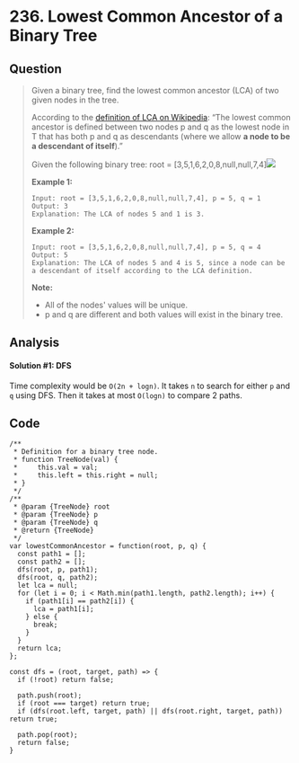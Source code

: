 # 236. Lowest Common Ancestor of a Binary Tree

## Question

> Given a binary tree, find the lowest common ancestor \(LCA\) of two given nodes in the tree.
>
> According to the [definition of LCA on Wikipedia](https://en.wikipedia.org/wiki/Lowest_common_ancestor): “The lowest common ancestor is defined between two nodes p and q as the lowest node in T that has both p and q as descendants \(where we allow **a node to be a descendant of itself**\).”
>
> Given the following binary tree:  root = \[3,5,1,6,2,0,8,null,null,7,4\]![](https://assets.leetcode.com/uploads/2018/12/14/binarytree.png)
>
> **Example 1:**
>
> ```text
> Input: root = [3,5,1,6,2,0,8,null,null,7,4], p = 5, q = 1
> Output: 3
> Explanation: The LCA of nodes 5 and 1 is 3.
> ```
>
> **Example 2:**
>
> ```text
> Input: root = [3,5,1,6,2,0,8,null,null,7,4], p = 5, q = 4
> Output: 5
> Explanation: The LCA of nodes 5 and 4 is 5, since a node can be a descendant of itself according to the LCA definition.
> ```
>
> **Note:**
>
> * All of the nodes' values will be unique.
> * p and q are different and both values will exist in the binary tree.

## Analysis

#### Solution \#1: DFS

Time complexity would be `O(2n + logn)`. It takes `n` to search for either `p` and `q` using DFS. Then it takes at most `O(logn)` to compare 2 paths.

## Code

```text
/**
 * Definition for a binary tree node.
 * function TreeNode(val) {
 *     this.val = val;
 *     this.left = this.right = null;
 * }
 */
/**
 * @param {TreeNode} root
 * @param {TreeNode} p
 * @param {TreeNode} q
 * @return {TreeNode}
 */
var lowestCommonAncestor = function(root, p, q) {
  const path1 = [];
  const path2 = [];
  dfs(root, p, path1);
  dfs(root, q, path2);
  let lca = null;
  for (let i = 0; i < Math.min(path1.length, path2.length); i++) {
    if (path1[i] == path2[i]) {
      lca = path1[i];
    } else {
      break;
    }
  }
  return lca;
};

const dfs = (root, target, path) => {
  if (!root) return false;
  
  path.push(root);
  if (root === target) return true;
  if (dfs(root.left, target, path) || dfs(root.right, target, path)) return true;
  
  path.pop(root);
  return false;
}
```


